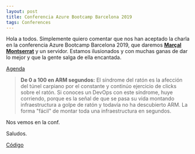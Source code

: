 ```yaml
---
layout: post
title: Conferencia Azure Bootcamp Barcelona 2019
tags: Conferences
---
```


Hola a todos. Simplemente quiero comentar que nos han aceptado la charla en la conferencia Azure Bootcamp Barcelona 2019, que daremos [**Marçal Montserrat**](http://www.marcalmontserrat.com) y un servidor. Estamos ilusionados y con muchas ganas de dar lo mejor y que la gente salga de ella encantada.

[Agenda](http://catazurebootcamp.azurewebsites.net#agenda)

>**De 0 a 100 en ARM segundos:**
El síndrome del ratón es la afección del túnel carpiano por el constante y continúo ejercicio de clicks sobre el ratón. Si conoces un DevOps con este síndrome, huye corriendo, porque es la señal de que se pasa su vida montando infraestructura a golpe de ratón y todavía no ha descubierto ARM. La forma "fácil" de montar toda una infraestructura en segundos.

Nos vemos en la conf.

Saludos.

[Código](https://github.com/JRRN/Conferences)
